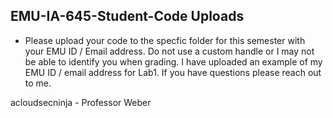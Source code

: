 ## EMU-IA-645-Student-Code Uploads

- Please upload your code to the specfic folder for this semester with your EMU ID / Email address. Do not use a custom handle or I may not be able to identify you when grading. I have uploaded an example of my EMU ID / email address for Lab1. If you have questions please reach out to me.

acloudsecninja - Professor Weber